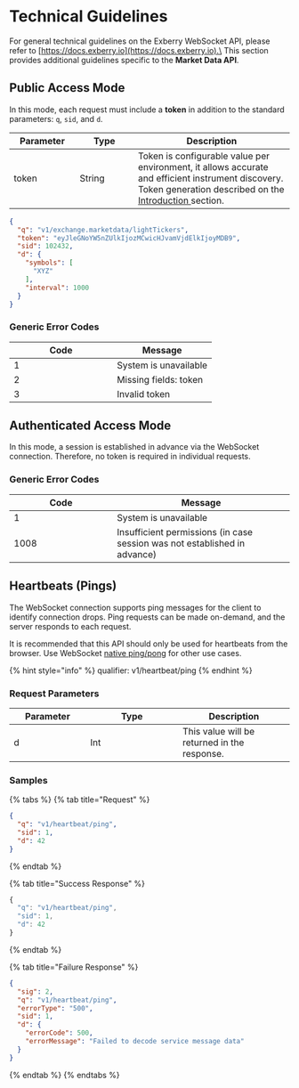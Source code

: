 # Technical Guidelines

For general technical guidelines on the Exberry WebSocket API, please refer to [https://docs.exberry.io](https://docs.exberry.io).\
This section provides additional guidelines specific to the **Market Data API**.

## **Public Access Mode**

In this mode, each request must include a **token** in addition to the standard parameters: `q`, `sid`, and `d`.

<table><thead><tr><th width="102.4">Parameter</th><th width="89">Type</th><th>Description</th></tr></thead><tbody><tr><td>token</td><td>String</td><td>Token is configurable value per environment, it allows accurate and efficient instrument discovery. <br>Token generation described on the <a href="./">Introduction </a>section.</td></tr></tbody></table>

```json
{
  "q": "v1/exchange.marketdata/lightTickers",
  "token": "eyJleGNoYW5nZUlkIjozMCwicHJvamVjdElkIjoyMDB9",
  "sid": 102432,
  "d": {
    "symbols": [
      "XYZ"
    ],
    "interval": 1000
  }
}
```

### **Generic Error Codes**

<table><thead><tr><th width="169.57142857142856">Code</th><th>Message</th></tr></thead><tbody><tr><td>1</td><td>System is unavailable</td></tr><tr><td>2</td><td>Missing fields: token</td></tr><tr><td>3</td><td>Invalid token</td></tr></tbody></table>

## **Authenticated Access Mode**

In this mode, a session is established in advance via the WebSocket connection. Therefore, no token is required in individual requests.

### **Generic Error Codes**

<table><thead><tr><th width="169.57142857142856">Code</th><th>Message</th></tr></thead><tbody><tr><td>1</td><td>System is unavailable</td></tr><tr><td>1008</td><td>Insufficient permissions (in case session was not established in advance) </td></tr></tbody></table>



## Heartbeats (Pings) <a href="#websocket-heartbeats" id="websocket-heartbeats"></a>

The WebSocket connection supports ping messages for the client to identify connection drops. Ping requests can be made on-demand, and the server responds to each request.

It is recommended that this API should only be used for heartbeats from the browser. Use WebSocket [native ping/pong](https://datatracker.ietf.org/doc/html/rfc6455#section-5.5.2) for other use cases.

{% hint style="info" %}
qualifier: v1/heartbeat/ping
{% endhint %}

### **Request Parameters**

<table><thead><tr><th width="121.4">Parameter</th><th width="150">Type</th><th>Description</th></tr></thead><tbody><tr><td>d</td><td>Int</td><td>This value will be returned in the response.</td></tr></tbody></table>



### **Samples**

{% tabs %}
{% tab title="Request" %}
```json
{
  "q": "v1/heartbeat/ping",
  "sid": 1,
  "d": 42
}
```
{% endtab %}

{% tab title="Success Response" %}
```javascript
{
  "q": "v1/heartbeat/ping",
  "sid": 1,
  "d": 42
}
```
{% endtab %}

{% tab title="Failure Response" %}
```json
{
  "sig": 2,
  "q": "v1/heartbeat/ping",
  "errorType": "500",
  "sid": 1,
  "d": {
    "errorCode": 500,
    "errorMessage": "Failed to decode service message data"
  }
}
```
{% endtab %}
{% endtabs %}



